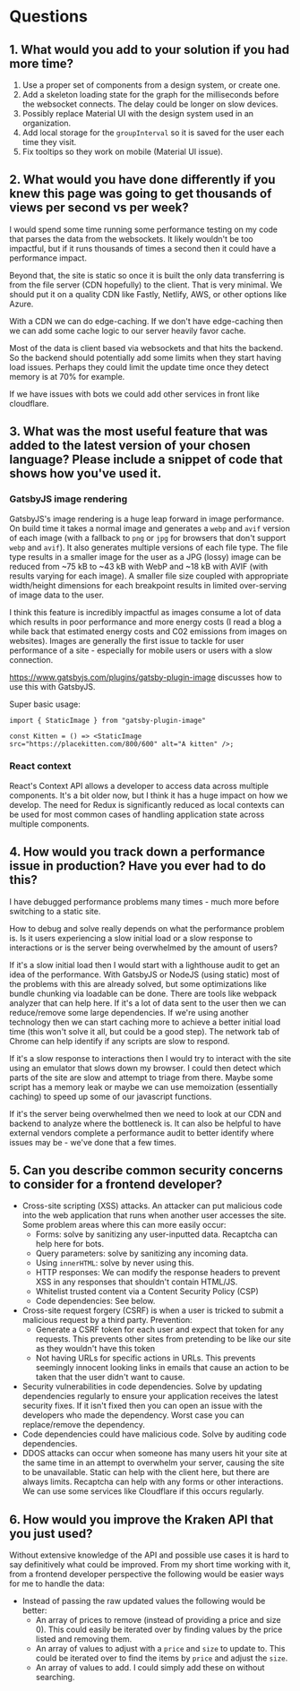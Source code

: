 # Questions

## 1. What would you add to your solution if you had more time?

1. Use a proper set of components from a design system, or create one.
2. Add a skeleton loading state for the graph for the milliseconds before the websocket connects. The delay could be longer on slow devices.
3. Possibly replace Material UI with the design system used in an organization.
4. Add local storage for the `groupInterval` so it is saved for the user each time they visit.
5. Fix tooltips so they work on mobile (Material UI issue).

## 2. What would you have done differently if you knew this page was going to get thousands of views per second vs per week?

I would spend some time running some performance testing on my code that parses the data from the websockets. It likely wouldn't be too impactful, but if it runs thousands of times a second then it could have a performance impact.

Beyond that, the site is static so once it is built the only data transferring is from the file server (CDN hopefully) to the client. That is very minimal. We should put it on a quality CDN like Fastly, Netlify, AWS, or other options like Azure.

With a CDN we can do edge-caching. If we don't have edge-caching then we can add some cache logic to our server heavily favor cache.

Most of the data is client based via websockets and that hits the backend. So the backend should potentially add some limits when they start having load issues. Perhaps they could limit the update time once they detect memory is at 70% for example.

If we have issues with bots we could add other services in front like cloudflare.

## 3. What was the most useful feature that was added to the latest version of your chosen language? Please include a snippet of code that shows how you've used it.

### GatsbyJS image rendering

GatsbyJS's image rendering is a huge leap forward in image performance. On build time it takes a normal image and generates a `webp` and `avif` version of each image (with a fallback to `png` or `jpg` for browsers that don't support `webp` and `avif`). It also generates multiple versions of each file type. The file type results in a smaller image for the user as a JPG (lossy) image can be reduced from ~75 kB to ~43 kB with WebP and ~18 kB with AVIF (with results varying for each image). A smaller file size coupled with appropriate width/height dimensions for each breakpoint results in limited over-serving of image data to the user.

I think this feature is incredibly impactful as images consume a lot of data which results in poor performance and more energy costs (I read a blog a while back that estimated energy costs and C02 emissions from images on websites). Images are generally the first issue to tackle for user performance of a site - especially for mobile users or users with a slow connection.

https://www.gatsbyjs.com/plugins/gatsby-plugin-image discusses how to use this with GatsbyJS.

Super basic usage:

```
import { StaticImage } from "gatsby-plugin-image"

const Kitten = () => <StaticImage src="https://placekitten.com/800/600" alt="A kitten" />;
```

### React context

React's Context API allows a developer to access data across multiple components. It's a bit older now, but I think it has a huge impact on how we develop. The need for Redux is significantly reduced as local contexts can be used for most common cases of handling application state across multiple components.

## 4. How would you track down a performance issue in production? Have you ever had to do this?

I have debugged performance problems many times - much more before switching to a static site.

How to debug and solve really depends on what the performance problem is. Is it users experiencing a slow initial load or a slow response to interactions or is the server being overwhelmed by the amount of users?

If it's a slow initial load then I would start with a lighthouse audit to get an idea of the performance. With GatsbyJS or NodeJS (using static) most of the problems with this are already solved, but some optimizations like bundle chunking via loadable can be done. There are tools like webpack analyzer that can help here. If it's a lot of data sent to the user then we can reduce/remove some large dependencies. If we're using another technology then we can start caching more to achieve a better initial load time (this won't solve it all, but could be a good step). The network tab of Chrome can help identify if any scripts are slow to respond.

If it's a slow response to interactions then I would try to interact with the site using an emulator that slows down my browser. I could then detect which parts of the site are slow and attempt to triage from there. Maybe some script has a memory leak or maybe we can use memoization (essentially caching) to speed up some of our javascript functions.

If it's the server being overwhelmed then we need to look at our CDN and backend to analyze where the bottleneck is. It can also be helpful to have external vendors complete a performance audit to better identify where issues may be - we've done that a few times.

## 5. Can you describe common security concerns to consider for a frontend developer?

- Cross-site scripting (XSS) attacks. An attacker can put malicious code into the web application that runs when another user accesses the site. Some problem areas where this can more easily occur:
  - Forms: solve by sanitizing any user-inputted data. Recaptcha can help here for bots.
  - Query parameters: solve by sanitizing any incoming data.
  - Using `innerHTML`: solve by never using this.
  - HTTP responses: We can modify the response headers to prevent XSS in any responses that shouldn't contain HTML/JS.
  - Whitelist trusted content via a Content Security Policy (CSP)
  - Code dependencies: See below.
- Cross-site request forgery (CSRF) is when a user is tricked to submit a malicious request by a third party. Prevention:
  - Generate a CSRF token for each user and expect that token for any requests. This prevents other sites from pretending to be like our site as they wouldn't have this token
  - Not having URLs for specific actions in URLs. This prevents seemingly innocent looking links in emails that cause an action to be taken that the user didn't want to cause.
- Security vulnerabilities in code dependencies. Solve by updating dependencies regularly to ensure your application receives the latest security fixes. If it isn't fixed then you can open an issue with the developers who made the dependency. Worst case you can replace/remove the dependency.
- Code dependencies could have malicious code. Solve by auditing code dependencies.
- DDOS attacks can occur when someone has many users hit your site at the same time in an attempt to overwhelm your server, causing the site to be unavailable. Static can help with the client here, but there are always limits. Recaptcha can help with any forms or other interactions. We can use some services like Cloudflare if this occurs regularly.

## 6. How would you improve the Kraken API that you just used?

Without extensive knowledge of the API and possible use cases it is hard to say definitively what could be improved. From my short time working with it, from a frontend developer perspective the following would be easier ways for me to handle the data:

- Instead of passing the raw updated values the following would be better:
  - An array of prices to remove (instead of providing a price and size 0). This could easily be iterated over by finding values by the price listed and removing them.
  - An array of values to adjust with a `price` and `size` to update to. This could be iterated over to find the items by `price` and adjust the `size`.
  - An array of values to add. I could simply add these on without searching.
